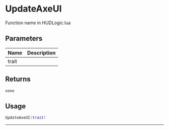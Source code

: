 # UpdateAxeUI

Function name in HUDLogic.lua

## Parameters

| Name  | Description |
| ----- | ----------- |
| trait |             |

## Returns

`none`

## Usage

```lua
UpdateAxeUI(trait)
```

---
